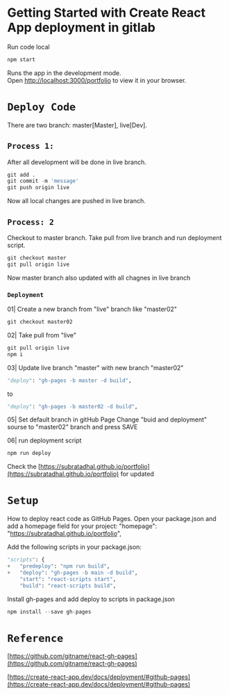 
# Getting Started with Create React App deployment in gitlab


Run code local
```python
npm start
```
Runs the app in the development mode.\
Open [http://localhost:3000/portfolio](http://localhost:3000/portfolio) to view it in your browser.

# `Deploy Code`

There are two branch: master[Master], live[Dev].

## `Process 1:`

After all development will be done in live branch.
```python
git add .
git commit -m 'message'
git push origin live
```
Now all local changes are pushed in live branch.

## `Process: 2`
Checkout to master branch. Take pull from live branch and run deployment script.
```python
git checkout master
git pull origin live
```
Now master branch also updated with all chagnes in live branch


### `Deployment`
01| Create a new branch from "live" branch like "master02"
```python
git checkout master02
```
02| Take pull from "live"
```python
git pull origin live
npm i
```
03| Update live branch "master" with new branch "master02"
```python
"deploy": "gh-pages -b master -d build",
```
to
```python
"deploy": "gh-pages -b master02 -d build",
```

05| Set default branch in gitHub Page
Change "buid and deployment" sourse to "master02" branch and press SAVE

06| run deployment script
```python
npm run deploy
```



Check the [https://subratadhal.github.io/portfolio](https://subratadhal.github.io/portfolio) for updated


# `Setup`

How to deploy react code as GitHub Pages.
Open your package.json and add a homepage field for your project:
"homepage": "https://subratadhal.github.io/portfolio",

Add the following scripts in your package.json:

```python
"scripts": {
+   "predeploy": "npm run build",
+   "deploy": "gh-pages -b main -d build",
    "start": "react-scripts start",
    "build": "react-scripts build",
```

Install gh-pages and add deploy to scripts in package.json
```python
npm install --save gh-pages
```

# `Reference`

[https://github.com/gitname/react-gh-pages](https://github.com/gitname/react-gh-pages)

[https://create-react-app.dev/docs/deployment/#github-pages](https://create-react-app.dev/docs/deployment/#github-pages)
